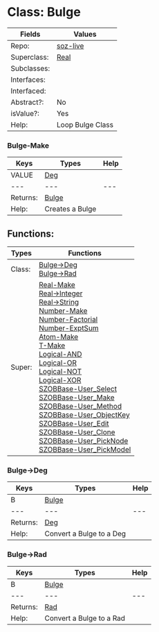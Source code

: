 
# Class:	Bulge

| Fields | Values |
| --------- | --------- |
| Repo: | [soz-live](/repos/soz-live.html) |
| Superclass: | [Real](Real.html) |
| Subclasses: |  |
| Interfaces: |  |
| Interfaced: |  |
| Abstract?: | No |
| isValue?: | Yes |
| Help: | Loop Bulge Class |

### Bulge-Make

| Keys | Types | Help |
| --------- | --------- | --------- |
| VALUE | [Deg](Deg.html) |  |
| --- | --- | --- |
| Returns: | [Bulge](Bulge.html) |
| Help: | Creates a Bulge |


## Functions:

| Types | Functions |
| --------- | --------- |
| Class: | [Bulge->Deg](#Bulge->Deg) <br> [Bulge->Rad](#Bulge->Rad) |
| Super: | [Real-Make](Real.html) <br> [Real->Integer](Real.html) <br> [Real->String](Real.html) <br> [Number-Make](Number.html) <br> [Number-Factorial](Number.html) <br> [Number-ExptSum](Number.html) <br> [Atom-Make](Atom.html) <br> [T-Make](T.html) <br> [Logical-AND](Logical.html) <br> [Logical-OR](Logical.html) <br> [Logical-NOT](Logical.html) <br> [Logical-XOR](Logical.html) <br> [SZOBBase-User_Select](SZOBBase.html) <br> [SZOBBase-User_Make](SZOBBase.html) <br> [SZOBBase-User_Method](SZOBBase.html) <br> [SZOBBase-User_ObjectKey](SZOBBase.html) <br> [SZOBBase-User_Edit](SZOBBase.html) <br> [SZOBBase-User_Clone](SZOBBase.html) <br> [SZOBBase-User_PickNode](SZOBBase.html) <br> [SZOBBase-User_PickModel](SZOBBase.html) |


### Bulge->Deg

| Keys | Types | Help |
| --------- | --------- | --------- |
| B | [Bulge](Bulge.html) |  |
| --- | --- | --- |
| Returns: | [Deg](Deg.html) |
| Help: | Convert a Bulge to a Deg |

### Bulge->Rad

| Keys | Types | Help |
| --------- | --------- | --------- |
| B | [Bulge](Bulge.html) |  |
| --- | --- | --- |
| Returns: | [Rad](Rad.html) |
| Help: | Convert a Bulge to a Rad |

